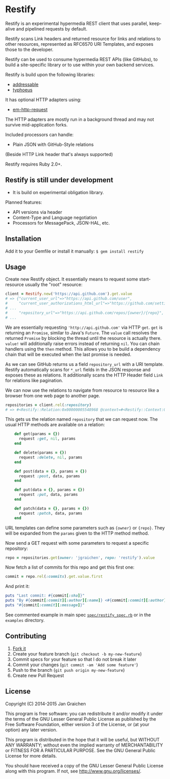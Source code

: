 # Restify

Restify is an experimental hypermedia REST client that uses parallel, keep-alive and pipelined requests by default.

Restify scans Link headers and returned resource for links and relations to other resources, represented as RFC6570 URI Templates, and exposes those to the developer.

Restify can be used to consume hypermedia REST APIs (like GitHubs), to build a site-specific library or to use within your own backend services.

Restify is build upon the following libraries:

* [addressable](https://github.com/sporkmonger/addressable)
* [typhoeus](https://github.com/typhoeus/typhoeus)

It has optional HTTP adapters using:

* [em-http-request](https://github.com/igrigorik/em-http-request)

The HTTP adapters are mostly run in a background thread and may not survive mid-application forks.

Included processors can handle:

* Plain JSON with GitHub-Style relations

(Beside HTTP Link header that's always supported)

Restify requires Ruby 2.0+.

## Restify is still under development

* It is build on experimental obligation library.

Planned features:

* API versions via header
* Content-Type and Language negotiation
* Processors for MessagePack, JSON-HAL, etc.

## Installation

Add it to your Gemfile or install it manually: `$ gem install restify`

## Usage

Create new Restify object. It essentially means to request some start-resource usually the "root" resource:

```ruby
client = Restify.new('https://api.github.com').get.value
# => {"current_user_url"=>"https://api.github.com/user",
#     "current_user_authorizations_html_url"=>"https://github.com/settings/connections/applications{/client_id}",
# ...
#     "repository_url"=>"https://api.github.com/repos/{owner}/{repo}",
# ...
```

We are essentially requesting `'http://api.github.com'` via HTTP `get`. `get` is returning an `Promise`, similar to Java's `Future`. The `value` call resolves the returned `Promise` by blocking the thread until the resource is actually there. `value!` will additionally raise errors instead of returning `nil`. You can chain handlers using the `then` method. This allows you to be build a dependency chain that will be executed when the last promise is needed.

As we can see GitHub returns us a field `repository_url` with a URI template. Restify automatically scans for `*_url` fields in the JSON response and exposes these as relations. It additionally scans the HTTP Header field `Link` for relations like pagination.

We can now use the relations to navigate from resource to resource like a browser from one web page to another page.

```ruby
repositories = client.rel(:repository)
# => #<Restify::Relation:0x00000005548968 @context=#<Restify::Context:0x007f6024066ae0 @uri=#<Addressable::URI:0x29d8684 URI:https://api.github.com>>, @template=#<Addressable::Template:0x2aa44a0 PATTERN:https://api.github.com/repos/{owner}/{repo}>>
```

This gets us the relation named `repository` that we can request now. The usual HTTP methods are available on a relation:

```ruby
    def get(params = {})
      request :get, nil, params
    end

    def delete(params = {})
      request :delete, nil, params
    end

    def post(data = {}, params = {})
      request :post, data, params
    end

    def put(data = {}, params = {})
      request :put, data, params
    end

    def patch(data = {}, params = {})
      request :patch, data, params
    end
```

URL templates can define some parameters such as `{owner}` or `{repo}`. They will be expanded from the `params` given to the HTTP method method.

Now send a GET request with some parameters to request a specific repository:

```ruby
repo = repositories.get(owner: 'jgraichen', repo: 'restify').value
```

Now fetch a list of commits for this repo and get this first one:

```ruby
commit = repo.rel(:commits).get.value.first
```

And print it:

```ruby
puts "Last commit: #{commit[:sha]}"
puts "By #{commit[:commit][:author][:name]} <#{commit[:commit][:author][:email]}>"
puts "#{commit[:commit][:message]}"
```

See commented example in main spec [`spec/restify_spec.rb`](https://github.com/jgraichen/restify/blob/master/spec/restify_spec.rb#L100) or in the `examples` directory.

## Contributing

1. [Fork it](http://github.com/jgraichen/restify/fork)
2. Create your feature branch (`git checkout -b my-new-feature`)
3. Commit specs for your feature so that I do not break it later
4. Commit your changes (`git commit -am 'Add some feature'`)
5. Push to the branch (`git push origin my-new-feature`)
6. Create new Pull Request

## License

Copyright (C) 2014-2015 Jan Graichen

This program is free software: you can redistribute it and/or modify it under the terms of the GNU Lesser General Public License as published by the Free Software Foundation, either version 3 of the License, or (at your option) any later version.

This program is distributed in the hope that it will be useful, but WITHOUT ANY WARRANTY; without even the implied warranty of MERCHANTABILITY or FITNESS FOR A PARTICULAR PURPOSE.  See the GNU General Public License for more details.

You should have received a copy of the GNU Lesser General Public License along with this program.  If not, see <http://www.gnu.org/licenses/>.
